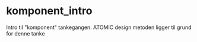 # komponent_intro
Intro til "komponent" tankegangen. ATOMIC design metoden ligger til grund for denne tanke
